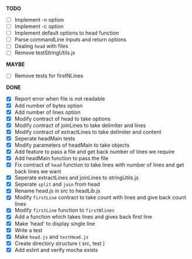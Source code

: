 **TODO**

- [ ] Implement -n option
- [ ] Implement -c option
- [ ] Implement default options to head function
- [ ] Parse commandLine inputs and return options
- [ ] Dealing `head` with files
- [ ] Remove testStringUtils.js

**MAYBE**

- [ ] Remove tests for firstNLines

**DONE**

- [x] Report error when file is not readable
- [x] Add number of bytes option
- [x] Add number of lines option
- [x] Modify contract of head to take options
- [x] Modify contract of joinLines to take delimiter and lines
- [x] Modify contract of extractLines to take delimiter and content
- [x] Seperate headMain tests
- [x] Modify parameters of headMain to take objects
- [x] Add feature to pass a file and get back number of lines we require
- [x] Add headMain function to pass the file
- [x] Fix contract of `head` function to take lines with number of lines and get
 back lines we want
- [x] Seperate extractLines and joinLines to stringUtils.js
- [x] Seperate `split` and `join` from head
- [x] Rename head.js in src to headLib.js
- [x] Modify `firstLine` contract to take count with lines and give back count lines
- [x] Modify `firstLine` function to `firstNlines` 
- [x] Add a function which takes lines and gives back first line
- [x] Make 'head' to display single line
- [x] Write a test
- [x] Make `head.js` and `testHead.js` 
- [x] Create directory structure ( src, test )
- [x] Add eslint and verify mocha exists